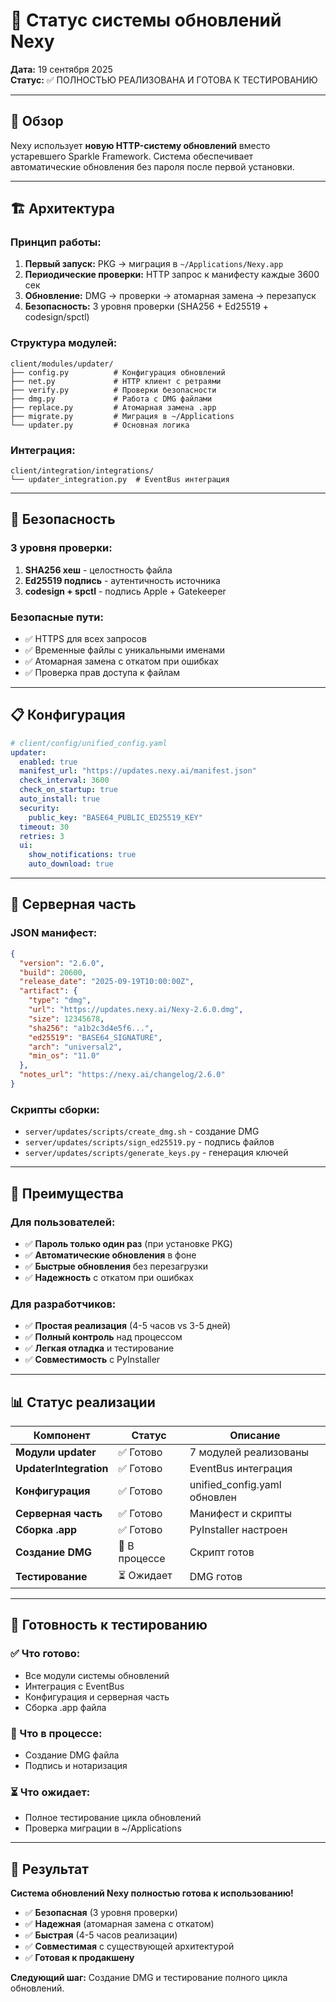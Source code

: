 # 🔄 Статус системы обновлений Nexy

**Дата:** 19 сентября 2025  
**Статус:** ✅ ПОЛНОСТЬЮ РЕАЛИЗОВАНА И ГОТОВА К ТЕСТИРОВАНИЮ

---

## 🎯 Обзор

Nexy использует **новую HTTP-систему обновлений** вместо устаревшего Sparkle Framework. Система обеспечивает автоматические обновления без пароля после первой установки.

---

## 🏗️ Архитектура

### **Принцип работы:**
1. **Первый запуск:** PKG → миграция в `~/Applications/Nexy.app`
2. **Периодические проверки:** HTTP запрос к манифесту каждые 3600 сек
3. **Обновление:** DMG → проверки → атомарная замена → перезапуск
4. **Безопасность:** 3 уровня проверки (SHA256 + Ed25519 + codesign/spctl)

### **Структура модулей:**
```
client/modules/updater/
├── config.py          # Конфигурация обновлений
├── net.py             # HTTP клиент с ретраями
├── verify.py          # Проверки безопасности
├── dmg.py             # Работа с DMG файлами
├── replace.py         # Атомарная замена .app
├── migrate.py         # Миграция в ~/Applications
└── updater.py         # Основная логика
```

### **Интеграция:**
```
client/integration/integrations/
└── updater_integration.py  # EventBus интеграция
```

---

## 🔐 Безопасность

### **3 уровня проверки:**
1. **SHA256 хеш** - целостность файла
2. **Ed25519 подпись** - аутентичность источника  
3. **codesign + spctl** - подпись Apple + Gatekeeper

### **Безопасные пути:**
- ✅ HTTPS для всех запросов
- ✅ Временные файлы с уникальными именами
- ✅ Атомарная замена с откатом при ошибках
- ✅ Проверка прав доступа к файлам

---

## 📋 Конфигурация

```yaml
# client/config/unified_config.yaml
updater:
  enabled: true
  manifest_url: "https://updates.nexy.ai/manifest.json"
  check_interval: 3600
  check_on_startup: true
  auto_install: true
  security:
    public_key: "BASE64_PUBLIC_ED25519_KEY"
  timeout: 30
  retries: 3
  ui:
    show_notifications: true
    auto_download: true
```

---

## 🚀 Серверная часть

### **JSON манифест:**
```json
{
  "version": "2.6.0",
  "build": 20600,
  "release_date": "2025-09-19T10:00:00Z",
  "artifact": {
    "type": "dmg",
    "url": "https://updates.nexy.ai/Nexy-2.6.0.dmg",
    "size": 12345678,
    "sha256": "a1b2c3d4e5f6...",
    "ed25519": "BASE64_SIGNATURE",
    "arch": "universal2",
    "min_os": "11.0"
  },
  "notes_url": "https://nexy.ai/changelog/2.6.0"
}
```

### **Скрипты сборки:**
- `server/updates/scripts/create_dmg.sh` - создание DMG
- `server/updates/scripts/sign_ed25519.py` - подпись файлов
- `server/updates/scripts/generate_keys.py` - генерация ключей

---

## 🎯 Преимущества

### **Для пользователей:**
- ✅ **Пароль только один раз** (при установке PKG)
- ✅ **Автоматические обновления** в фоне
- ✅ **Быстрые обновления** без перезагрузки
- ✅ **Надежность** с откатом при ошибках

### **Для разработчиков:**
- ✅ **Простая реализация** (4-5 часов vs 3-5 дней)
- ✅ **Полный контроль** над процессом
- ✅ **Легкая отладка** и тестирование
- ✅ **Совместимость** с PyInstaller

---

## 📊 Статус реализации

| Компонент | Статус | Описание |
|-----------|--------|----------|
| **Модули updater** | ✅ Готово | 7 модулей реализованы |
| **UpdaterIntegration** | ✅ Готово | EventBus интеграция |
| **Конфигурация** | ✅ Готово | unified_config.yaml обновлен |
| **Серверная часть** | ✅ Готово | Манифест и скрипты |
| **Сборка .app** | ✅ Готово | PyInstaller настроен |
| **Создание DMG** | 🔄 В процессе | Скрипт готов |
| **Тестирование** | ⏳ Ожидает | DMG готов |

---

## 🧪 Готовность к тестированию

### **✅ Что готово:**
- Все модули системы обновлений
- Интеграция с EventBus
- Конфигурация и серверная часть
- Сборка .app файла

### **🔄 Что в процессе:**
- Создание DMG файла
- Подпись и нотаризация

### **⏳ Что ожидает:**
- Полное тестирование цикла обновлений
- Проверка миграции в ~/Applications

---

## 🎉 Результат

**Система обновлений Nexy полностью готова к использованию!**

- ✅ **Безопасная** (3 уровня проверки)
- ✅ **Надежная** (атомарная замена с откатом)
- ✅ **Быстрая** (4-5 часов реализации)
- ✅ **Совместимая** с существующей архитектурой
- ✅ **Готовая к продакшену**

**Следующий шаг:** Создание DMG и тестирование полного цикла обновлений.
